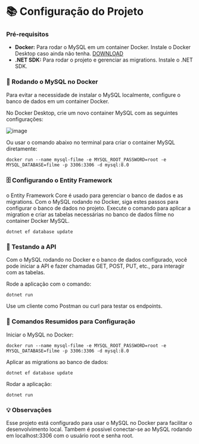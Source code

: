  # 📚 Configuração do Projeto

### Pré-requisitos
 - **Docker:** Para rodar o MySQL em um container Docker. Instale o Docker Desktop caso ainda não tenha. [DOWNLOAD](https://www.docker.com/products/docker-desktop/)
 - **.NET SDK:** Para rodar o projeto e gerenciar as migrations. Instale o .NET SDK.

### 🐳 Rodando o MySQL no Docker
Para evitar a necessidade de instalar o MySQL localmente, configure o banco de dados em um container Docker.

No Docker Desktop, crie um novo container MySQL com as seguintes configurações:

![image](https://github.com/user-attachments/assets/b0100009-a43e-4502-bc0c-ee24b25df42d)

Ou usar o comando abaixo no terminal para criar o container MySQL diretamente:
```node
docker run --name mysql-filme -e MYSQL_ROOT_PASSWORD=root -e MYSQL_DATABASE=filme -p 3306:3306 -d mysql:8.0
```

### 🗄️ Configurando o Entity Framework
o Entity Framework Core é usado para gerenciar o banco de dados e as migrations. Com o MySQL rodando no Docker, siga estes passos para configurar o banco de dados no projeto.
Execute o comando para aplicar a migration e criar as tabelas necessárias no banco de dados filme no container Docker MySQL.
```node
dotnet ef database update
```

### 🧪 Testando a API
Com o MySQL rodando no Docker e o banco de dados configurado, você pode iniciar a API e fazer chamadas GET, POST, PUT, etc., para interagir com as tabelas.

Rode a aplicação com o comando:
```node
dotnet run
```

Use um cliente como Postman ou curl para testar os endpoints.

### 🚀 Comandos Resumidos para Configuração
Iniciar o MySQL no Docker:
```node
docker run --name mysql-filme -e MYSQL_ROOT_PASSWORD=root -e MYSQL_DATABASE=filme -p 3306:3306 -d mysql:8.0
```
Aplicar as migrations ao banco de dados:
```node
dotnet ef database update
```
Rodar a aplicação:
```node
dotnet run
```
### 💡 Observações
Esse projeto está configurado para usar o MySQL no Docker para facilitar o desenvolvimento local.
Tambem é possivel conectar-se ao MySQL rodando em localhost:3306 com o usuário root e senha root.
